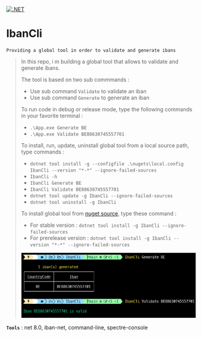 [![.NET](https://github.com/aimenux/IbanCli/actions/workflows/ci.yml/badge.svg)](https://github.com/aimenux/IbanCli/actions/workflows/ci.yml)

# IbanCli
```
Providing a global tool in order to validate and generate ibans
```

> In this repo, i m building a global tool that allows to validate and generate ibans.
>
> The tool is based on two sub commmands :
> - Use sub command `Validate` to validate an iban
> - Use sub command `Generate` to generate an iban
>
>
> To run code in debug or release mode, type the following commands in your favorite terminal : 
> - `.\App.exe Generate BE`
> - `.\App.exe Validate BE88630745557701`
>
>
> To install, run, update, uninstall global tool from a local source path, type commands :
> - `dotnet tool install -g --configfile .\nugets\local.config IbanCli --version "*-*" --ignore-failed-sources`
> - `IbanCli -h`
> - `IbanCli Generate BE`
> - `IbanCli Validate BE88630745557701`
> - `dotnet tool update -g IbanCli --ignore-failed-sources`
> - `dotnet tool uninstall -g IbanCli`
>
> To install global tool from [nuget source](https://www.nuget.org/packages/IbanCli), type these command :
> - For stable version : `dotnet tool install -g IbanCli --ignore-failed-sources`
> - For prerelease version : `dotnet tool install -g IbanCli --version "*-*" --ignore-failed-sources`
>
>
> ![IbanCli](Screenshots/IbanCli.png)
>

**`Tools`** : net 8.0, iban-net, command-line, spectre-console